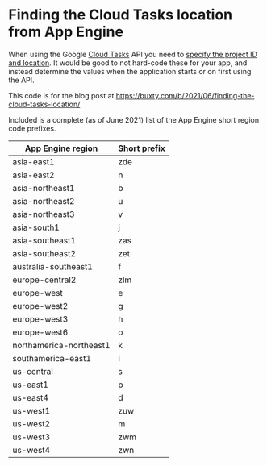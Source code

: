 Finding the Cloud Tasks location from App Engine
================================================

When using the Google [Cloud Tasks][cloudtasks] API you need to [specify the project ID and location][cloudtasks-location]. It would be good to not hard-code these for your app, and instead determine the values when the application starts or on first using the API.

This code is for the blog post at  https://buxty.com/b/2021/06/finding-the-cloud-tasks-location/

Included is a complete (as of June 2021) list of the App Engine short region code prefixes.

App Engine region       | Short prefix   |
------------------------|----------------|
asia-east1              | zde            |
asia-east2              | n              |
asia-northeast1         | b              |
asia-northeast2         | u              |
asia-northeast3         | v              |
asia-south1             | j              |
asia-southeast1         | zas            |
asia-southeast2         | zet            |
australia-southeast1    | f              |
europe-central2         | zlm            |
europe-west             | e              |
europe-west2            | g              |
europe-west3            | h              |
europe-west6            | o              |
northamerica-northeast1 | k              |
southamerica-east1      | i              |
us-central              | s              |
us-east1                | p              |
us-east4                | d              |
us-west1                | zuw            |
us-west2                | m              |
us-west3                | zwm            |
us-west4                | zwn            |

[cloudtasks]: https://cloud.google.com/tasks
[cloudtasks-location]: https://cloud.google.com/tasks/docs/creating-appengine-tasks

